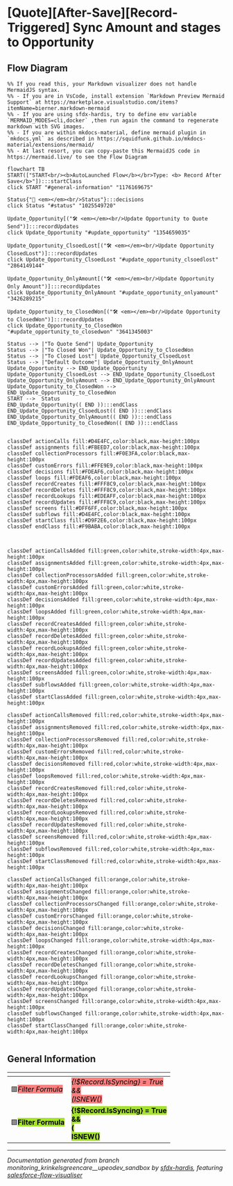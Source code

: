 # [Quote][After-Save][Record-Triggered] Sync Amount and stages to Opportunity

## Flow Diagram

```mermaid
%% If you read this, your Markdown visualizer does not handle MermaidJS syntax.
%% - If you are in VsCode, install extension `Markdown Preview Mermaid Support` at https://marketplace.visualstudio.com/items?itemName=bierner.markdown-mermaid
%% - If you are using sfdx-hardis, try to define env variable `MERMAID_MODES=cli,docker` ,then run again the command to regenerate markdown with SVG images.
%% - If you are within mkdocs-material, define mermaid plugin in `mkdocs.yml` as described in https://squidfunk.github.io/mkdocs-material/extensions/mermaid/
%% - At last resort, you can copy-paste this MermaidJS code in https://mermaid.live/ to see the Flow Diagram

flowchart TB
START(["START<br/><b>AutoLaunched Flow</b></br>Type: <b> Record After Save</b>"]):::startClass
click START "#general-information" "1176169675"

Status{"🔀 <em></em><br/>Status"}:::decisions
click Status "#status" "1025549720"

Update_Opportunity[("🛠️ <em></em><br/>Update Opportunity to Quote Send")]:::recordUpdates
click Update_Opportunity "#update_opportunity" "1354659035"

Update_Opportunity_ClsoedLost[("🛠️ <em></em><br/>Update Opportunity ClosedLost")]:::recordUpdates
click Update_Opportunity_ClsoedLost "#update_opportunity_clsoedlost" "2864149144"

Update_Opportunity_OnlyAmount[("🛠️ <em></em><br/>Update Opportunity Only Amount")]:::recordUpdates
click Update_Opportunity_OnlyAmount "#update_opportunity_onlyamount" "3426289215"

Update_Opportunity_to_ClosedWon[("🛠️ <em></em><br/>Update Opportunity to ClosedWon")]:::recordUpdates
click Update_Opportunity_to_ClosedWon "#update_opportunity_to_closedwon" "3641345003"

Status --> |"To Quote Send"| Update_Opportunity
Status --> |"To Closed Won"| Update_Opportunity_to_ClosedWon
Status --> |"To Closed Lost"| Update_Opportunity_ClsoedLost
Status --> |"Default Outcome"| Update_Opportunity_OnlyAmount
Update_Opportunity --> END_Update_Opportunity
Update_Opportunity_ClsoedLost --> END_Update_Opportunity_ClsoedLost
Update_Opportunity_OnlyAmount --> END_Update_Opportunity_OnlyAmount
Update_Opportunity_to_ClosedWon --> END_Update_Opportunity_to_ClosedWon
START -->  Status
END_Update_Opportunity(( END )):::endClass
END_Update_Opportunity_ClsoedLost(( END )):::endClass
END_Update_Opportunity_OnlyAmount(( END )):::endClass
END_Update_Opportunity_to_ClosedWon(( END )):::endClass


classDef actionCalls fill:#D4E4FC,color:black,max-height:100px
classDef assignments fill:#FBEED7,color:black,max-height:100px
classDef collectionProcessors fill:#F0E3FA,color:black,max-height:100px
classDef customErrors fill:#FFE9E9,color:black,max-height:100px
classDef decisions fill:#FDEAF6,color:black,max-height:100px
classDef loops fill:#FDEAF6,color:black,max-height:100px
classDef recordCreates fill:#FFF8C9,color:black,max-height:100px
classDef recordDeletes fill:#FFF8C9,color:black,max-height:100px
classDef recordLookups fill:#EDEAFF,color:black,max-height:100px
classDef recordUpdates fill:#FFF8C9,color:black,max-height:100px
classDef screens fill:#DFF6FF,color:black,max-height:100px
classDef subflows fill:#D4E4FC,color:black,max-height:100px
classDef startClass fill:#D9F2E6,color:black,max-height:100px
classDef endClass fill:#F9BABA,color:black,max-height:100px



classDef actionCallsAdded fill:green,color:white,stroke-width:4px,max-height:100px
classDef assignmentsAdded fill:green,color:white,stroke-width:4px,max-height:100px
classDef collectionProcessorsAdded fill:green,color:white,stroke-width:4px,max-height:100px
classDef customErrorsAdded fill:green,color:white,stroke-width:4px,max-height:100px
classDef decisionsAdded fill:green,color:white,stroke-width:4px,max-height:100px
classDef loopsAdded fill:green,color:white,stroke-width:4px,max-height:100px
classDef recordCreatesAdded fill:green,color:white,stroke-width:4px,max-height:100px
classDef recordDeletesAdded fill:green,color:white,stroke-width:4px,max-height:100px
classDef recordLookupsAdded fill:green,color:white,stroke-width:4px,max-height:100px
classDef recordUpdatesAdded fill:green,color:white,stroke-width:4px,max-height:100px
classDef screensAdded fill:green,color:white,stroke-width:4px,max-height:100px
classDef subflowsAdded fill:green,color:white,stroke-width:4px,max-height:100px
classDef startClassAdded fill:green,color:white,stroke-width:4px,max-height:100px

classDef actionCallsRemoved fill:red,color:white,stroke-width:4px,max-height:100px
classDef assignmentsRemoved fill:red,color:white,stroke-width:4px,max-height:100px
classDef collectionProcessorsRemoved fill:red,color:white,stroke-width:4px,max-height:100px
classDef customErrorsRemoved fill:red,color:white,stroke-width:4px,max-height:100px
classDef decisionsRemoved fill:red,color:white,stroke-width:4px,max-height:100px
classDef loopsRemoved fill:red,color:white,stroke-width:4px,max-height:100px
classDef recordCreatesRemoved fill:red,color:white,stroke-width:4px,max-height:100px
classDef recordDeletesRemoved fill:red,color:white,stroke-width:4px,max-height:100px
classDef recordLookupsRemoved fill:red,color:white,stroke-width:4px,max-height:100px
classDef recordUpdatesRemoved fill:red,color:white,stroke-width:4px,max-height:100px
classDef screensRemoved fill:red,color:white,stroke-width:4px,max-height:100px
classDef subflowsRemoved fill:red,color:white,stroke-width:4px,max-height:100px
classDef startClassRemoved fill:red,color:white,stroke-width:4px,max-height:100px

classDef actionCallsChanged fill:orange,color:white,stroke-width:4px,max-height:100px
classDef assignmentsChanged fill:orange,color:white,stroke-width:4px,max-height:100px
classDef collectionProcessorsChanged fill:orange,color:white,stroke-width:4px,max-height:100px
classDef customErrorsChanged fill:orange,color:white,stroke-width:4px,max-height:100px
classDef decisionsChanged fill:orange,color:white,stroke-width:4px,max-height:100px
classDef loopsChanged fill:orange,color:white,stroke-width:4px,max-height:100px
classDef recordCreatesChanged fill:orange,color:white,stroke-width:4px,max-height:100px
classDef recordDeletesChanged fill:orange,color:white,stroke-width:4px,max-height:100px
classDef recordLookupsChanged fill:orange,color:white,stroke-width:4px,max-height:100px
classDef recordUpdatesChanged fill:orange,color:white,stroke-width:4px,max-height:100px
classDef screensChanged fill:orange,color:white,stroke-width:4px,max-height:100px
classDef subflowsChanged fill:orange,color:white,stroke-width:4px,max-height:100px
classDef startClassChanged fill:orange,color:white,stroke-width:4px,max-height:100px
  
```

## General Information

|<!-- -->|<!-- -->|
|:---|:---|
|🟥<span style="background-color: #ff7f7f; color: black;"><i>Filter Formula</i></span>|<span style="background-color: #ff7f7f; color: black;"><i>{!$Record.IsSyncing} = True<br/>&&<br/>(ISNEW()<br/></i></span>|<span style="background-color: #ff7f7f; color: black;"><i><br/>(ISCHANGED({!$Record.Amount__c})</i></span>|<span style="background-color: #ff7f7f; color: black;"><i>ISCHANGED({!$Record.Status})))</i></span>|
|🟩<span style="background-color: #a6e22e; color: black;"><b>Filter Formula</b></span>|<span style="background-color: #a6e22e; color: black;"><b>{!$Record.IsSyncing} = True<br/>&&<br/>(<br/>ISNEW()<br/></b></span>|<span style="background-color: #a6e22e; color: black;"><b><br/>(<br/>ISCHANGED({!$Record.Amount__c})<br/></b></span>|<span style="background-color: #a6e22e; color: black;"><b><br/>ISCHANGED({!$Record.Status})<br/>)<br/>)</b></span>|

___

_Documentation generated from branch monitoring_krinkelsgreencare__upeodev_sandbox by [sfdx-hardis](https://sfdx-hardis.cloudity.com), featuring [salesforce-flow-visualiser](https://github.com/toddhalfpenny/salesforce-flow-visualiser)_